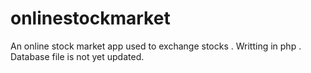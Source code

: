 # onlinestockmarket
An online stock market app used to exchange stocks .
Writting in php .
Database file is not yet updated.

